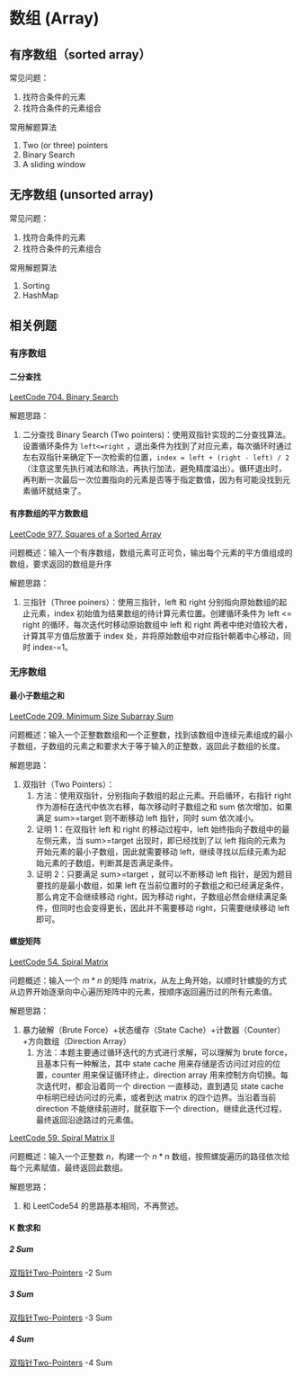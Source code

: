 # 数组 (Array)



## 有序数组（sorted array）

常见问题：
1. 找符合条件的元素
2. 找符合条件的元素组合

常用解题算法
1. Two (or three) pointers
2. Binary Search
3. A sliding window

## 无序数组 (unsorted array)

常见问题：
1. 找符合条件的元素
2. 找符合条件的元素组合

常用解题算法
1. Sorting
2. HashMap


## 相关例题

### 有序数组

#### 二分查找

[LeetCode 704. Binary Search](https://leetcode.com/problems/binary-search/)

解题思路：
1. 二分查找 Binary Search (Two pointers)：使用双指针实现的二分查找算法。设置循环条件为 `left<=right` ，退出条件为找到了对应元素，每次循环时通过左右双指针来确定下一次检索的位置，`index = left + (right - left) / 2`（注意这里先执行减法和除法，再执行加法，避免精度溢出）。循环退出时，再判断一次最后一次位置指向的元素是否等于指定数值，因为有可能没找到元素循环就结束了。


#### 有序数组的平方数数组

[LeetCode 977. Squares of a Sorted Array](https://leetcode.com/problems/squares-of-a-sorted-array/)

问题概述：输入一个有序数组，数组元素可正可负，输出每个元素的平方值组成的数组，要求返回的数组是升序

解题思路：
1. 三指针（Three poiners）：使用三指针，left 和 right 分别指向原始数组的起止元素，index 初始值为结果数组的待计算元素位置。创建循环条件为 left <= right 的循环，每次迭代时移动原始数组中 left 和 right 两者中绝对值较大者，计算其平方值后放置于 index 处，并将原始数组中对应指针朝着中心移动，同时 index-=1。 


### 无序数组

#### 最小子数组之和

[LeetCode 209. Minimum Size Subarray Sum](https://leetcode.com/problems/minimum-size-subarray-sum/)

问题概述：输入一个正整数数组和一个正整数，找到该数组中连续元素组成的最小子数组，子数组的元素之和要求大于等于输入的正整数，返回此子数组的长度。

解题思路：
1. 双指针（Two Pointers）：
	1. 方法：使用双指针，分别指向子数组的起止元素。开启循环，右指针 right 作为游标在迭代中依次右移，每次移动时子数组之和 sum 依次增加，如果满足 sum>=target 则不断移动 left 指针，同时 sum 依次减小。
	2. 证明 1：在双指针 left 和 right 的移动过程中，left 始终指向子数组中的最左侧元素，当 sum>=target 出现时，即已经找到了以 left 指向的元素为开始元素的最小子数组，因此就需要移动 left，继续寻找以后续元素为起始元素的子数组，判断其是否满足条件。
	3. 证明 2：只要满足 sum>=target ，就可以不断移动 left 指针，是因为题目要找的是最小数组，如果 left 在当前位置时的子数组之和已经满足条件，那么肯定不会继续移动 right，因为移动 right，子数组必然会继续满足条件，但同时也会变得更长，因此并不需要移动 right，只需要继续移动 left 即可。


#### 螺旋矩阵

[LeetCode 54. Spiral Matrix](https://leetcode.com/problems/spiral-matrix/description/)

问题概述：输入一个 $m*n$ 的矩阵 matrix，从左上角开始，以顺时针螺旋的方式从边界开始逐渐向中心遍历矩阵中的元素，按顺序返回遍历过的所有元素值。

解题思路：
1. 暴力破解（Brute Force）+状态缓存（State Cache）+计数器（Counter）+方向数组（Direction Array）
	1. 方法：本题主要通过循环迭代的方式进行求解，可以理解为 brute force，且基本只有一种解法，其中 state cache 用来存储是否访问过对应的位置，counter 用来保证循环终止，direction array 用来控制方向切换。每次迭代时，都会沿着同一个 direction 一直移动，直到遇见 state cache 中标明已经访问过的元素，或者到达 matrix 的四个边界。当沿着当前 direction 不能继续前进时，就获取下一个 direction，继续此迭代过程，最终返回沿途路过的元素值。

[LeetCode 59. Spiral Matrix II](https://leetcode.com/problems/spiral-matrix-ii/)

问题概述：输入一个正整数 $n$，构建一个 $n*n$ 数组，按照螺旋遍历的路径依次给每个元素赋值，最终返回此数组。

解题思路：
1. 和 LeetCode54 的思路基本相同，不再赘述。


#### K 数求和

##### 2 Sum

[双指针Two-Pointers](learning/subjects/Computer/Data-Structures-and-Algorithm/Algorithms/Elementary/双指针Two-Pointers.md) -2 Sum 

##### 3 Sum

[双指针Two-Pointers](learning/subjects/Computer/Data-Structures-and-Algorithm/Algorithms/Elementary/双指针Two-Pointers.md) -3 Sum 

##### 4 Sum

[双指针Two-Pointers](learning/subjects/Computer/Data-Structures-and-Algorithm/Algorithms/Elementary/双指针Two-Pointers.md) -4 Sum 